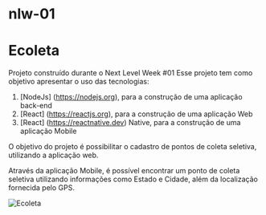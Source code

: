 # nlw-01
# Ecoleta

Projeto construído durante o Next Level Week #01
Esse projeto tem como objetivo apresentar o uso das tecnologias:
  1. [NodeJs] (https://nodejs.org), para a construção de uma aplicação back-end
  2. [React] (https://reactjs.org), para a construção de uma aplicação Web
  3. [React] (https://reactnative.dev) Native, para a construção de uma aplicação Mobile

 O objetivo do projeto é possibilitar o cadastro de pontos de coleta seletiva, utilizando a aplicação web.
 
 Através da aplicação Mobile, é possível encontrar um ponto de coleta seletiva utilizando informações como Estado e Cidade, além da localização fornecida pelo GPS.


![Ecoleta](https://user-images.githubusercontent.com/42386753/83950091-75511000-a7fe-11ea-8adc-653f23ec3592.png)
